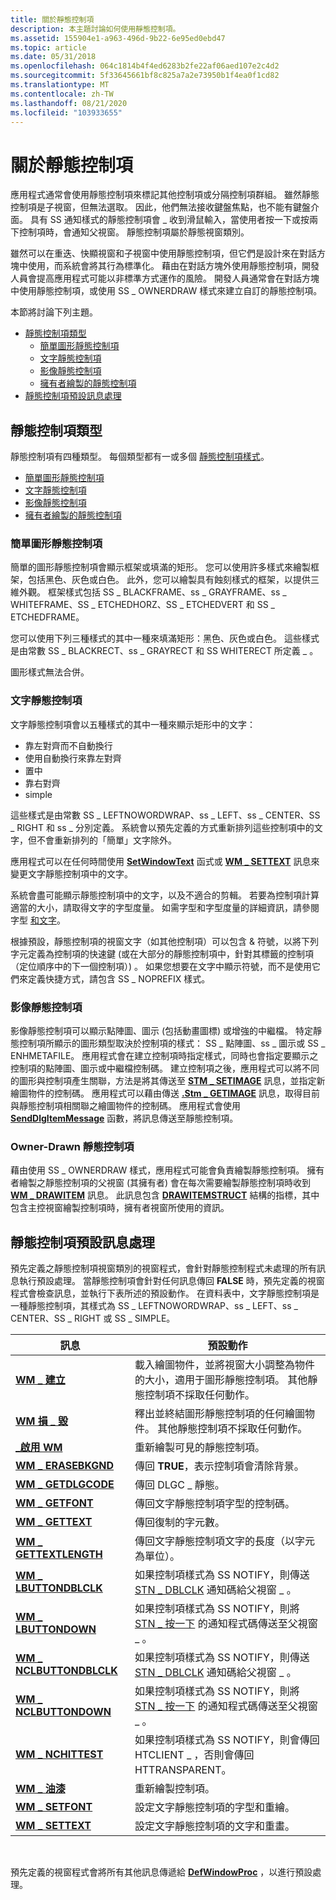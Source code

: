 ```yaml
---
title: 關於靜態控制項
description: 本主題討論如何使用靜態控制項。
ms.assetid: 155904e1-a963-496d-9b22-6e95ed0ebd47
ms.topic: article
ms.date: 05/31/2018
ms.openlocfilehash: 064c1814b4f4ed6283b2fe22af06aed107e2c4d2
ms.sourcegitcommit: 5f33645661bf8c825a7a2e73950b1f4ea0f1cd82
ms.translationtype: MT
ms.contentlocale: zh-TW
ms.lasthandoff: 08/21/2020
ms.locfileid: "103933655"
---
```

# <a name="about-static-controls"></a>關於靜態控制項

應用程式通常會使用靜態控制項來標記其他控制項或分隔控制項群組。 雖然靜態控制項是子視窗，但無法選取。 因此，他們無法接收鍵盤焦點，也不能有鍵盤介面。 具有 SS 通知樣式的靜態控制項會 \_ 收到滑鼠輸入，當使用者按一下或按兩下控制項時，會通知父視窗。 靜態控制項屬於靜態視窗類別。

雖然可以在重迭、快顯視窗和子視窗中使用靜態控制項，但它們是設計來在對話方塊中使用，而系統會將其行為標準化。 藉由在對話方塊外使用靜態控制項，開發人員會提高應用程式可能以非標準方式運作的風險。 開發人員通常會在對話方塊中使用靜態控制項，或使用 SS \_ OWNERDRAW 樣式來建立自訂的靜態控制項。

本節將討論下列主題。

-   [靜態控制項類型](#static-control-types)
    -   [簡單圖形靜態控制項](#simple-graphics-static-control)
    -   [文字靜態控制項](#text-static-control)
    -   [影像靜態控制項](#image-static-control)
    -   [擁有者繪製的靜態控制項](#owner-drawn-static-control)
-   [靜態控制項預設訊息處理](#static-control-default-message-processing)

## <a name="static-control-types"></a>靜態控制項類型

靜態控制項有四種類型。 每個類型都有一或多個 [靜態控制項樣式](static-control-styles.md)。

-   [簡單圖形靜態控制項](#simple-graphics-static-control)
-   [文字靜態控制項](#text-static-control)
-   [影像靜態控制項](#image-static-control)
-   [擁有者繪製的靜態控制項](#owner-drawn-static-control)

### <a name="simple-graphics-static-control"></a>簡單圖形靜態控制項

簡單的圖形靜態控制項會顯示框架或填滿的矩形。 您可以使用許多樣式來繪製框架，包括黑色、灰色或白色。 此外，您可以繪製具有蝕刻樣式的框架，以提供三維外觀。 框架樣式包括 SS \_ BLACKFRAME、ss \_ GRAYFRAME、ss \_ WHITEFRAME、SS \_ ETCHEDHORZ、SS \_ ETCHEDVERT 和 SS \_ ETCHEDFRAME。

您可以使用下列三種樣式的其中一種來填滿矩形：黑色、灰色或白色。 這些樣式是由常數 SS \_ BLACKRECT、ss \_ GRAYRECT 和 SS WHITERECT 所定義 \_ 。

圖形樣式無法合併。

### <a name="text-static-control"></a>文字靜態控制項

文字靜態控制項會以五種樣式的其中一種來顯示矩形中的文字：

-   靠左對齊而不自動換行
-   使用自動換行來靠左對齊
-   置中
-   靠右對齊
-   simple

這些樣式是由常數 SS \_ LEFTNOWORDWRAP、ss \_ LEFT、ss \_ CENTER、SS \_ RIGHT 和 ss \_ 分別定義。 系統會以預先定義的方式重新排列這些控制項中的文字，但不會重新排列的「簡單」文字除外。

應用程式可以在任何時間使用 [**SetWindowText**](/windows/desktop/api/winuser/nf-winuser-setwindowtexta) 函式或 [**WM \_ SETTEXT**](/windows/desktop/winmsg/wm-settext) 訊息來變更文字靜態控制項中的文字。

系統會盡可能顯示靜態控制項中的文字，以及不適合的剪輯。 若要為控制項計算適當的大小，請取得文字的字型度量。 如需字型和字型度量的詳細資訊，請參閱字型 [和文字](/windows/desktop/gdi/fonts-and-text)。

根據預設，靜態控制項的視窗文字（如其他控制項）可以包含 & 符號，以將下列字元定義為控制項的快速鍵 (或在大部分的靜態控制項中，針對其標籤的控制項（定位順序中的下一個控制項）) 。 如果您想要在文字中顯示符號，而不是使用它們來定義快捷方式，請包含 SS \_ NOPREFIX 樣式。

### <a name="image-static-control"></a>影像靜態控制項

影像靜態控制項可以顯示點陣圖、圖示 (包括動畫圖標) 或增強的中繼檔。 特定靜態控制項所顯示的圖形類型取決於控制項的樣式： SS \_ 點陣圖、ss \_ 圖示或 SS \_ ENHMETAFILE。 應用程式會在建立控制項時指定樣式，同時也會指定要顯示之控制項的點陣圖、圖示或中繼檔控制碼。 建立控制項之後，應用程式可以將不同的圖形與控制項產生關聯，方法是將其傳送至 [**STM \_ SETIMAGE**](stm-setimage.md) 訊息，並指定新繪圖物件的控制碼。 應用程式可以藉由傳送 [**.Stm \_ GETIMAGE**](stm-getimage.md) 訊息，取得目前與靜態控制項相關聯之繪圖物件的控制碼。 應用程式會使用 [**SendDlgItemMessage**](/windows/desktop/api/winuser/nf-winuser-senddlgitemmessagea) 函數，將訊息傳送至靜態控制項。

### <a name="owner-drawn-static-control"></a>Owner-Drawn 靜態控制項

藉由使用 SS \_ OWNERDRAW 樣式，應用程式可能會負責繪製靜態控制項。 擁有者繪製之靜態控制項的父視窗 (其擁有者) 會在每次需要繪製靜態控制項時收到 [**WM \_ DRAWITEM**](wm-drawitem.md) 訊息。 此訊息包含 [**DRAWITEMSTRUCT**](/windows/win32/api/winuser/ns-winuser-drawitemstruct) 結構的指標，其中包含主控視窗繪製控制項時，擁有者視窗所使用的資訊。

## <a name="static-control-default-message-processing"></a>靜態控制項預設訊息處理

預先定義之靜態控制項視窗類別的視窗程式，會針對靜態控制程式未處理的所有訊息執行預設處理。 當靜態控制項會針對任何訊息傳回 **FALSE** 時，預先定義的視窗程式會檢查訊息，並執行下表所述的預設動作。 在資料表中，文字靜態控制項是一種靜態控制項，其樣式為 SS \_ LEFTNOWORDWRAP、ss \_ LEFT、ss \_ CENTER、SS \_ RIGHT 或 SS \_ SIMPLE。



| 訊息                                                | 預設動作                                                                                                                              |
|--------------------------------------------------------|---------------------------------------------------------------------------------------------------------------------------------------------|
| [**WM \_ 建立**](/windows/desktop/winmsg/wm-create)                     | 載入繪圖物件，並將視窗大小調整為物件的大小，適用于圖形靜態控制項。 其他靜態控制項不採取任何動作。 |
| [**WM 損 \_ 毀**](/windows/desktop/winmsg/wm-destroy)                   | 釋出並終結圖形靜態控制項的任何繪圖物件。 其他靜態控制項不採取任何動作。                              |
| [**\_啟用 WM**](/windows/desktop/winmsg/wm-enable)                     | 重新繪製可見的靜態控制項。                                                                                                           |
| [**WM \_ ERASEBKGND**](/windows/desktop/winmsg/wm-erasebkgnd)             | 傳回 **TRUE**，表示控制項會清除背景。                                                                             |
| [**WM \_ GETDLGCODE**](/windows/desktop/dlgbox/wm-getdlgcode)             | 傳回 DLGC \_ 靜態。                                                                                                                       |
| [**WM \_ GETFONT**](/windows/desktop/winmsg/wm-getfont)                   | 傳回文字靜態控制項字型的控制碼。                                                                                      |
| [**WM \_ GETTEXT**](/windows/desktop/winmsg/wm-gettext)                   | 傳回復制的字元數。                                                                                                    |
| [**WM \_ GETTEXTLENGTH**](/windows/desktop/winmsg/wm-gettextlength)       | 傳回文字靜態控制項文字的長度（以字元為單位）。                                                                   |
| [**WM \_ LBUTTONDBLCLK**](/windows/desktop/inputdev/wm-lbuttondblclk)     | 如果控制項樣式為 SS NOTIFY，則傳送 [STN \_ DBLCLK](stn-dblclk.md) 通知碼給父視窗 \_ 。                              |
| [**WM \_ LBUTTONDOWN**](/windows/desktop/inputdev/wm-lbuttondown)         | 如果控制項樣式為 SS NOTIFY，則將 [STN \_ 按一下](stn-clicked.md) 的通知程式碼傳送至父視窗 \_ 。                            |
| [**WM \_ NCLBUTTONDBLCLK**](/windows/desktop/inputdev/wm-nclbuttondblclk) | 如果控制項樣式為 SS NOTIFY，則傳送 [STN \_ DBLCLK](stn-dblclk.md) 通知碼給父視窗 \_ 。                              |
| [**WM \_ NCLBUTTONDOWN**](/windows/desktop/inputdev/wm-nclbuttondown)     | 如果控制項樣式為 SS NOTIFY，則將 [STN \_ 按一下](stn-clicked.md) 的通知程式碼傳送至父視窗 \_ 。                            |
| [**WM \_ NCHITTEST**](/windows/desktop/inputdev/wm-nchittest)             | 如果控制項樣式為 SS NOTIFY，則會傳回 HTCLIENT \_ ，否則會傳回 HTTRANSPARENT。                                                      |
| [**WM \_ 油漆**](/windows/desktop/gdi/wm-paint)                          | 重新繪製控制項。                                                                                                                       |
| [**WM \_ SETFONT**](/windows/desktop/winmsg/wm-setfont)                   | 設定文字靜態控制項的字型和重繪。                                                                                        |
| [**WM \_ SETTEXT**](/windows/desktop/winmsg/wm-settext)                   | 設定文字靜態控制項的文字和重畫。                                                                                        |



 

預先定義的視窗程式會將所有其他訊息傳遞給 [**DefWindowProc**](/windows/desktop/api/winuser/nf-winuser-defwindowproca) ，以進行預設處理。

 

 
